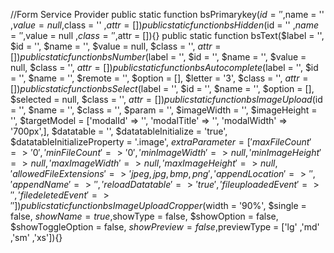//Form Service Provider
public static function bsPrimarykey($id = '' ,$name = '' ,$value = null ,$class = '' ,$attr = []){}
public static function bsHidden($id = '' ,$name = '' ,$value = null ,$class = '' ,$attr = []){}
public static function bsText($label = '', $id = '', $name =  '', $value = null, $class = '', $attr = []){}
public static function bsNumber($label = '', $id = '', $name =  '', $value = null, $class = '', $attr = []){}
public static function bsAutocomplete($label = '', $id = '', $name = '', $remote = '', $option = [], $letter = '3', $class  = '', $attr   = []){}
public static function bsSelect($label = '', $id = '', $name = '', $option = [], $selected = null, $class = '', $attr = []){}
public static function bsImageUpload($id = '', $name = '', $class = '', $param = '', $imageWidth = '', $imageHeight = '', $targetModel =  ['modalId' => '', 'modalTitle' => '', 'modalWidth' => '700px',], $datatable = '', $datatableInitialize = 'true', $datatableInitializeProperty = '.image', $extraParameter = ['maxFileCount' => '0', 'minFileCount' => '0', 'minImageWidth' => null, 'minImageHeight' => null, 'maxImageWidth' => null, 'maxImageHeight' => null, 'allowedFileExtensions' => 'jpeg,jpg,bmp,png' ,'appendLocation' => '' ,'appendName' => '' ,'reloadDatatable' => 'true' ,'fileuploadedEvent' => '' ,'filedeletedEvent' => '' ]){}
public static function bsImageUploadCropper($width = '90%', $single = false, $showName = true ,$showType = false, $showOption = false, $showToggleOption = false, $showPreview = false ,$previewType = ['lg' ,'md' ,'sm' ,'xs']){}
